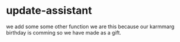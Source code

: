 # update-assistant
we add some some other function
we are this because our karmmarg birthday is comming so we have made as a gift.
